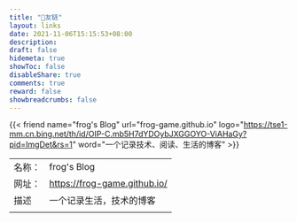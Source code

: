 ```yaml
---
title: "🤝友链"
layout: links
date: 2021-11-06T15:15:53+08:00
description: 
draft: false
hidemeta: true
showToc: false
disableShare: true
comments: true
reward: false
showbreadcrumbs: false
---
```

<div class="friend">

{{< friend name="frog's Blog" url="frog-game.github.io" logo="https://tse1-mm.cn.bing.net/th/id/OIP-C.mb5H7dYDOybJXGGOYO-ViAHaGy?pid=ImgDet&rs=1" word="一个记录技术、阅读、生活的博客" >}}

</div>

<div style="font-size: 16px;">

|        |                              |
| ------ | ---------------------------- |
| 名称： | frog's Blog                  |
| 网址： | https://frog-game.github.io/ |
| 描述   | 一个记录生活，技术的博客     |
|        |                              |

</div>

<br/>

<br/>
